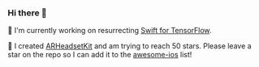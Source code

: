 ### Hi there 👋

🔭 I'm currently working on resurrecting [Swift for TensorFlow](https://github.com/tensorflow/swift).

🤔 I created [ARHeadsetKit](https://github.com/philipturner/ARHeadsetKit) and am trying to reach 50 stars. Please leave a star on the repo so I can add it to the [awesome-ios](https://github.com/vsouza/awesome-ios) list!

<!--
**philipturner/philipturner** is a ✨ _special_ ✨ repository because its `README.md` (this file) appears on your GitHub profile.

Here are some ideas to get you started:

- 🔭 I’m currently working on ...
- 🌱 I’m currently learning ...
- 👯 I’m looking to collaborate on ...
- 🤔 I’m looking for help with ...
- 💬 Ask me about ...
- 📫 How to reach me: ...
- 😄 Pronouns: ...
- ⚡ Fun fact: ...
-->
